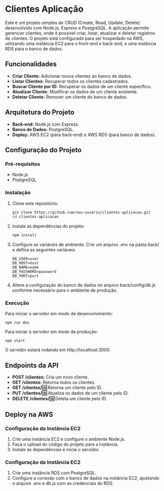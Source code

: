
# Clientes Aplicação

Este é um projeto simples de CRUD (Create, Read, Update, Delete) desenvolvido com Node.js, Express e PostgreSQL. A aplicação permite gerenciar clientes, onde é possível criar, listar, atualizar e deletar registros de clientes. O projeto está configurado para ser hospedado na AWS, utilizando uma instância EC2 para o front-end e back-end, e uma instância RDS para o banco de dados.

## Funcionalidades

- **Criar Cliente:** Adicionar novos clientes ao banco de dados.
- **Listar Clientes:** Recuperar todos os clientes cadastrados.
- **Buscar Cliente por ID:** Recuperar os dados de um cliente específico.
- **Atualizar Cliente:** Modificar os dados de um cliente existente.
- **Deletar Cliente:** Remover um cliente do banco de dados.

## Arquitetura do Projeto

- **Back-end:** Node.js com Express.
- **Banco de Dados:** PostgreSQL.
- **Deploy:** AWS EC2 (para back-end) e AWS RDS (para banco de dados).

## Configuração do Projeto

### Pré-requisitos

- Node.js
- PostgreSQL

### Instalação

1. Clone este repositório:

   ```bash
   git clone https://github.com/seu-usuario/clientes-aplicacao.git
   cd clientes-aplicacao

2. Instale as dependências do projeto:

    ```bash
    npm install

3. Configure as variáveis de ambiente. Crie um arquivo .env na pasta back/ e defina as seguintes variáveis:

    ```
    DB_USER=user
    DB_HOST=host
    DB_NAME=name
    DB_PASSWORD=password
    DB_PORT=port

4. Altere a configuração do banco de dados no arquivo back/config/db.js conforme necessário para o ambiente de produção.

### Execução

Para iniciar o servidor em modo de desenvolvimento:

    npm run dev

Para iniciar o servidor em modo de produção:

    npm start

O servidor estará rodando em http://localhost:3000.
    
## Endpoints da API

- **POST /clientes:** Cria um novo cliente.
- **GET /clientes:** Retorna todos os clientes.
- **GET /clientes/:id:** Retorna um cliente pelo ID.
- **PUT /clientes/:id:** Atualiza os dados de um cliente pelo ID.
- **DELETE /clientes/:id:** Deleta um cliente pelo ID.

## Deploy na AWS

### Configuração da Instância EC2

1. Crie uma instância EC2 e configure o ambiente Node.js.
2. Faça o upload do código do projeto para a instância.
3. Instale as dependências e inicie o servidor.

### Configuração da Instância EC2

1. Crie uma instância RDS com PostgreSQL.
2. Configure a conexão com o banco de dados na instância EC2, ajustando o arquivo .env e db.js com as credenciais do RDS.
